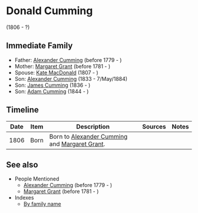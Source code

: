 ﻿---
layout: person
subject_key: i45726416
permalink: /people/i45726416
---

# Donald Cumming
(1806 - ?)

## Immediate Family

* Father: [Alexander Cumming](./@i1900151@-alexander-cumming-b1779-d.md) (before 1779 - )
* Mother: [Margaret Grant](./@i39612304@-margaret-grant-b1781-d.md) (before 1781 - )
* Spouse: [Kate MacDonald](./@i28255030@-kate-macdonald-b1807-d.md) (1807 - )
* Son: [Alexander Cumming](./@i7028096@-alexander-cumming-b1833-d1884-5-7.md) (1833 - 7/May/1884)
* Son: [James Cumming](./@i66384942@-james-cumming-b1836-d.md) (1836 - )
* Son: [Adam Cumming](./@i55409960@-adam-cumming-b1844-d.md) (1844 - )

## Timeline

Date | Item | Description | Sources | Notes
---|---|---|---|---
1806 | Born | Born to [Alexander Cumming](./@i1900151@-alexander-cumming-b1779-d.md) and [Margaret Grant](./@i39612304@-margaret-grant-b1781-d.md). |  | 


## See also

- People Mentioned
  - [Alexander Cumming](./@i1900151@-alexander-cumming-b1779-d.md) (before 1779 - )
  - [Margaret Grant](./@i39612304@-margaret-grant-b1781-d.md) (before 1781 - )
- Indexes
  - [By family name](../index-by-family-name.md)
